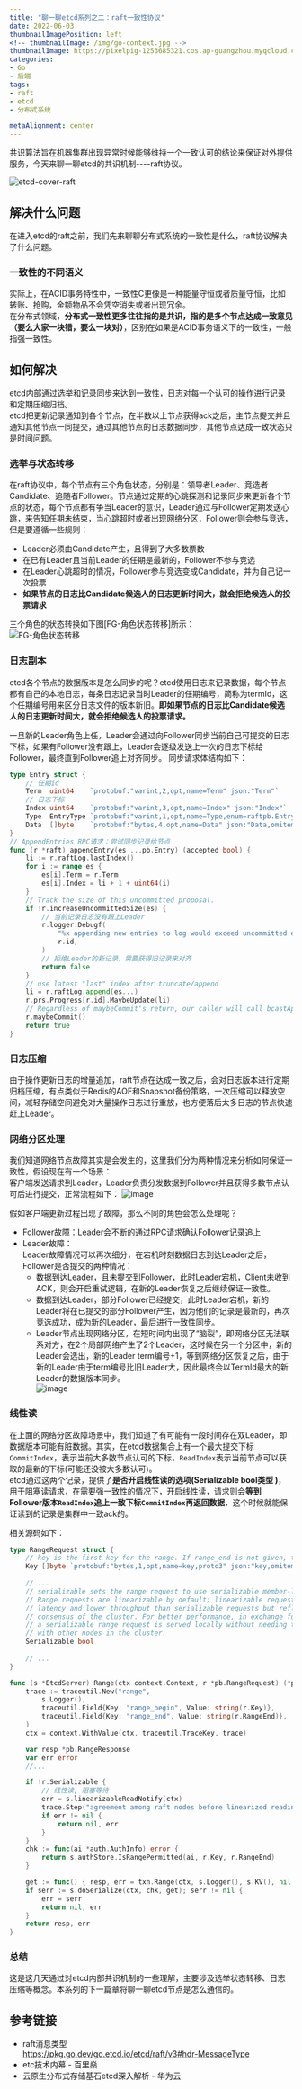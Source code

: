 ```yaml
---
title: "聊一聊etcd系列之二：raft一致性协议"
date: 2022-06-03
thumbnailImagePosition: left
<!-- thumbnailImage: /img/go-context.jpg -->
thumbnailImage: https://pixelpig-1253685321.cos.ap-guangzhou.myqcloud.com/blog/etcd/raft/FG-%E8%84%91%E8%A3%82case.png
categories:
- Go
- 后端
tags:
- raft
- etcd
- 分布式系统

metaAlignment: center
---
```

共识算法旨在机器集群出现异常时候能够维持一个一致认可的结论来保证对外提供服务，今天来聊一聊etcd的共识机制----raft协议。
<!--more-->

![etcd-cover-raft](https://images.pexels.com/photos/966927/pexels-photo-966927.jpeg?auto=compress&cs=tinysrgb&w=1260&h=750&dpr=1)

## 解决什么问题
在进入etcd的raft之前，我们先来聊聊分布式系统的一致性是什么，raft协议解决了什么问题。
### 一致性的不同语义
实际上，在ACID事务特性中，一致性C更像是一种能量守恒或者质量守恒，比如转账、抢购，金额物品不会凭空消失或者出现冗余。  
在分布式领域，**分布式一致性更多往往指的是共识，指的是多个节点达成一致意见（要么大家一块错，要么一块对）**，区别在如果是ACID事务语义下的一致性，一般指强一致性。

## 如何解决
etcd内部通过选举和记录同步来达到一致性，日志对每一个认可的操作进行记录和定期压缩归档。  
etcd把更新记录通知到各个节点，在半数以上节点获得ack之后，主节点提交并且通知其他节点一同提交，通过其他节点的日志数据同步，其他节点达成一致状态只是时间问题。

### 选举与状态转移
在raft协议中，每个节点有三个角色状态，分别是：领导者Leader、竞选者Candidate、追随者Follower。节点通过定期的心跳探测和记录同步来更新各个节点的状态，每个节点都有争当Leader的意识，Leader通过与Follower定期发送心跳，来告知任期未结束，当心跳超时或者出现网络分区，Follower则会参与竞选，但是要遵循一些规则：
- Leader必须由Candidate产生，且得到了大多数票数
- 在已有Leader且当前Leader的任期是最新的，Follower不参与竞选
- 在Leader心跳超时的情况，Follower参与竞选变成Candidate，并为自己记一次投票
- **如果节点的日志比Candidate候选人的日志更新时间大，就会拒绝候选人的投票请求**

三个角色的状态转换如下图[FG-角色状态转移]所示：  
![FG-角色状态转移](https://pixelpig-1253685321.cos.ap-guangzhou.myqcloud.com/blog/etcd/raft/FG-%E8%A7%92%E8%89%B2%E7%8A%B6%E6%80%81%E8%BD%AC%E7%A7%BB.png)

### 日志副本
etcd各个节点的数据版本是怎么同步的呢？etcd使用日志来记录数据，每个节点都有自己的本地日志，每条日志记录当时Leader的任期编号，简称为termId，这个任期编号用来区分日志文件的版本新旧。**即如果节点的日志比Candidate候选人的日志更新时间大，就会拒绝候选人的投票请求。**  

一旦新的Leader角色上任，Leader会通过向Follower同步当前自己可提交的日志下标，如果有Follower没有跟上，Leader会逐级发送上一次的日志下标给Follower，最终直到Follower追上对齐同步。
同步请求体结构如下：
```go
type Entry struct {
    // 任期id
	Term  uint64    `protobuf:"varint,2,opt,name=Term" json:"Term"`         
	// 日志下标
	Index uint64    `protobuf:"varint,3,opt,name=Index" json:"Index"`
	Type  EntryType `protobuf:"varint,1,opt,name=Type,enum=raftpb.EntryType" json:"Type"`
	Data  []byte    `protobuf:"bytes,4,opt,name=Data" json:"Data,omitempty"`
}
// AppendEntries RPC请求：尝试同步记录给节点
func (r *raft) appendEntry(es ...pb.Entry) (accepted bool) {
	li := r.raftLog.lastIndex()
	for i := range es {
		es[i].Term = r.Term
		es[i].Index = li + 1 + uint64(i)
	}
	// Track the size of this uncommitted proposal.
	if !r.increaseUncommittedSize(es) {
	    // 当前记录日志没有跟上Leader
		r.logger.Debugf(
			"%x appending new entries to log would exceed uncommitted entry size limit; dropping proposal",
			r.id,
		)
		// 拒绝Leader的新记录，需要获得旧记录来对齐
		return false
	}
	// use latest "last" index after truncate/append
	li = r.raftLog.append(es...)
	r.prs.Progress[r.id].MaybeUpdate(li)
	// Regardless of maybeCommit's return, our caller will call bcastAppend.
	r.maybeCommit()
	return true
}
```

### 日志压缩
由于操作更新日志的增量追加，raft节点在达成一致之后，会对日志版本进行定期归档压缩，有点类似于Redis的AOF和Snapshot备份策略，一次压缩可以释放空间，减轻存储空间避免对大量操作日志进行重放，也方便落后太多日志的节点快速赶上Leader。

### 网络分区处理
我们知道网络节点故障其实是会发生的，这里我们分为两种情况来分析如何保证一致性，假设现在有一个场景：  
客户端发送请求到Leader，Leader负责分发数据到Follower并且获得多数节点认可后进行提交，正常流程如下：
![image](https://pixelpig-1253685321.cos.ap-guangzhou.myqcloud.com/blog/etcd/raft/FG-%E6%95%B0%E6%8D%AE%E6%8F%90%E4%BA%A4%E6%B5%81%E7%A8%8B.png)

假如客户端更新过程出现了故障，那么不同的角色会怎么处理呢？
- Follower故障：Leader会不断的通过RPC请求确认Follower记录追上
- Leader故障：  
Leader故障情况可以再次细分，在宕机时刻数据日志到达Leader之后，Follower是否提交的两种情况：
  - 数据到达Leader，且未提交到Follower，此时Leader宕机，Client未收到ACK，则会开启重试逻辑，在新的Leader恢复之后继续保证一致性。
  - 数据到达Leader，部分Follower已经提交，此时Leader宕机，新的Leader将在已提交的部分Follower产生，因为他们的记录是最新的，再次竞选成功，成为新的Leader，最后进行一致性同步。
  - Leader节点出现网络分区，在短时间内出现了“脑裂”，即网络分区无法联系对方，在2个局部网络产生了2个Leader，这时候在另一个分区中，新的Leader会选出，新的Leader term编号+1，等到网络分区恢复之后，由于新的Leader由于term编号比旧Leader大，因此最终会以TermId最大的新Leader的数据版本同步。  
![image](https://pixelpig-1253685321.cos.ap-guangzhou.myqcloud.com/blog/etcd/raft/FG-%E8%84%91%E8%A3%82case.png)

### 线性读
在上面的网络分区故障场景中，我们知道了有可能有一段时间存在双Leader，即数据版本可能有脏数据。其实，在etcd数据集合上有一个最大提交下标```CommitIndex```，表示当前大多数节点认可的下标，```ReadIndex```表示当前节点可以获取的最新的下标(可能还没被大多数认可)。  
etcd通过这两个记录，提供了**是否开启线性读的选项(Serializable bool类型 )**，用于阻塞读请求，在需要强一致性的情况下，开启线性读，请求则会**等到Follower版本```ReadIndex```追上一致下标```CommitIndex```再返回数据**，这个时候就能保证读到的记录是集群中一致ack的。  

相关源码如下：
```go
type RangeRequest struct {
	// key is the first key for the range. If range_end is not given, the request only looks up key.
	Key []byte `protobuf:"bytes,1,opt,name=key,proto3" json:"key,omitempty"`
	
	// ...
	// serializable sets the range request to use serializable member-local reads.
	// Range requests are linearizable by default; linearizable requests have higher
	// latency and lower throughput than serializable requests but reflect the current
	// consensus of the cluster. For better performance, in exchange for possible stale reads,
	// a serializable range request is served locally without needing to reach consensus
	// with other nodes in the cluster.
	Serializable bool
	
	// ...
}

func (s *EtcdServer) Range(ctx context.Context, r *pb.RangeRequest) (*pb.RangeResponse, error) {
	trace := traceutil.New("range",
		s.Logger(),
		traceutil.Field{Key: "range_begin", Value: string(r.Key)},
		traceutil.Field{Key: "range_end", Value: string(r.RangeEnd)},
	)
	ctx = context.WithValue(ctx, traceutil.TraceKey, trace)

	var resp *pb.RangeResponse
	var err error
	//...

	if !r.Serializable {
		// 线性读, 阻塞等待
		err = s.linearizableReadNotify(ctx)
		trace.Step("agreement among raft nodes before linearized reading")
		if err != nil {
			return nil, err
		}
	}
	chk := func(ai *auth.AuthInfo) error {
		return s.authStore.IsRangePermitted(ai, r.Key, r.RangeEnd)
	}

	get := func() { resp, err = txn.Range(ctx, s.Logger(), s.KV(), nil, r) }
	if serr := s.doSerialize(ctx, chk, get); serr != nil {
		err = serr
		return nil, err
	}
	return resp, err
}
```

### 总结
这是这几天通过对etcd内部共识机制的一些理解，主要涉及选举状态转移、日志压缩等概念。本系列的下一篇章将聊一聊etcd节点是怎么通信的。


## 参考链接
- raft消息类型  
https://pkg.go.dev/go.etcd.io/etcd/raft/v3#hdr-MessageType
- etc技术内幕 - 百里燊
- 云原生分布式存储基石etcd深入解析 - 华为云